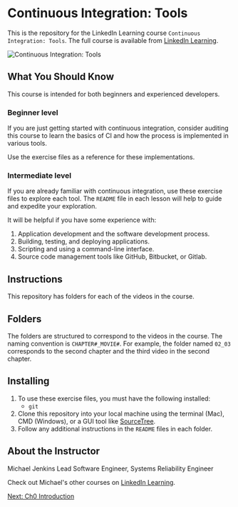 # Continuous Integration: Tools
This is the repository for the LinkedIn Learning course `Continuous Integration: Tools`.  The full course is available from [LinkedIn Learning][lil-course-url].

![Continuous Integration: Tools][lil-thumbnail-url]

## What You Should Know
This course is intended for both beginners and experienced developers.

### Beginner level
If you are just getting started with continuous integration, consider auditing this course to learn the basics of CI and how the process is implemented in various tools.

Use the exercise files as a reference for these implementations.

### Intermediate level
If you are already familiar with continuous integration, use these exercise files to explore each tool.  The `README` file in each lesson will help to guide and expedite your exploration.

It will be helpful if you have some experience with:

1. Application development and the software development process.
2. Building, testing, and deploying applications.
3. Scripting and using a command-line interface.
4. Source code management tools like GitHub, Bitbucket, or Gitlab.

## Instructions
This repository has folders for each of the videos in the course.

## Folders
The folders are structured to correspond to the videos in the course. The naming convention is `CHAPTER#_MOVIE#`. For example, the folder named `02_03` corresponds to the second chapter and the third video in the second chapter.

## Installing
1. To use these exercise files, you must have the following installed:
	- `git`
1. Clone this repository into your local machine using the terminal (Mac), CMD (Windows), or a GUI tool like [SourceTree](https://www.sourcetreeapp.com/).
3. Follow any additional instructions in the `README` files in each folder.

## About the Instructor
Michael Jenkins
Lead Software Engineer, Systems Reliability Engineer

Check out Michael's other courses on [LinkedIn Learning](https://www.linkedin.com/learning/instructors/michael-jenkins).

[0]: # (Replace these placeholder URLs with actual course URLs)

[lil-course-url]: https://www.linkedin.com/learning/
[lil-thumbnail-url]: https://placehold.co/600x400/EEE/31343C

[Next: Ch0 Introduction](./ch0_introduction/README.md)
